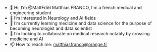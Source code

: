 - 👋 Hi, I’m @MattFr56 Matthias FRANCO, I'm a french medical and engineering student
- 👀 I’m interested in Neurology and AI fields
- 🌱 I’m currently learning medicine and data science for the purpose of becoming neurologist and data scientist
- 💞️ I’m looking to collaborate on medical research notably by crossing medicine and AI 
- 📫 How to reach me: matthiasfranco@orange.fr

<!---
MattFr56/MattFr56 is a ✨ special ✨ repository because its `README.md` (this file) appears on your GitHub profile.
You can click the Preview link to take a look at your changes.
--->
